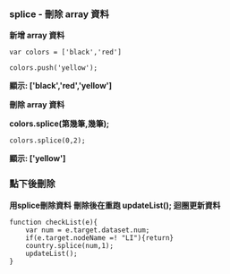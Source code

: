 ### splice - 刪除 array 資料

**新增 array 資料**
```
var colors = ['black','red']

colors.push('yellow');
```
**顯示: ['black','red','yellow']**


**刪除 array 資料**

**colors.splice(第幾筆,幾筆);**
```
colors.splice(0,2);
```
**顯示: ['yellow']**


### 點下後刪除

**用splice刪除資料**
**刪除後在重跑 updateList(); 迴圈更新資料**
```
function checkList(e){
    var num = e.target.dataset.num;
    if(e.target.nodeName =! "LI"){return}
    country.splice(num,1);
    updateList();
}
```

